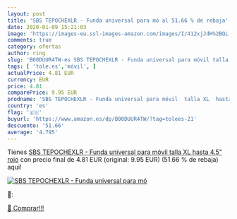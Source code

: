 ```yaml
---
layout: post
title: 'SBS TEPOCHEXLR - Funda universal para mó al 51.66 % de rebaja'
date: 2020-01-09 15:21:03
image: 'https://images-eu.ssl-images-amazon.com/images/I/412xjJdH%2BQL._SL200_.jpg'
comments: true
category: ofertas
author: ring
slug: 'B00DUUR4TW-es SBS TEPOCHEXLR - Funda universal para móvil talla XL hasta...'
tags: [ 'tole.es','móvil', ]
actualPrice: 4.81 EUR
currency: EUR
price: 4.81
comparePrice: 9.95 EUR
prodname: 'SBS TEPOCHEXLR - Funda universal para móvil  talla XL  hasta 4.5"  rojo'
country: 'es'
flag: '🇪🇸'
buyurl: 'https://www.amazon.es/dp/B00DUUR4TW/?tag=tolees-21'
descuento: '51.66'
average: '4.795'
---
```


Tienes [SBS TEPOCHEXLR - Funda universal para móvil  talla XL  hasta 4.5"  rojo](https://www.amazon.es/dp/B00DUUR4TW/?tag=tolees-21) con precio final de  4.81 EUR (original: 9.95 EUR) (51.66 %  de rebaja) aqui!

[![SBS TEPOCHEXLR - Funda universal para mó](https://images-eu.ssl-images-amazon.com/images/I/412xjJdH%2BQL._SL200_.jpg)](https://www.amazon.es/dp/B00DUUR4TW/?tag=tolees-21)

🔎:


[🛒 Comprar!!!](https://www.amazon.es/dp/B00DUUR4TW/?tag=tolees-21)
